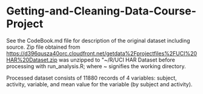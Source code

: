 # Getting-and-Cleaning-Data-Course-Project

See the CodeBook.md file for description of the original dataset including source.
Zip file obtained from https://d396qusza40orc.cloudfront.net/getdata%2Fprojectfiles%2FUCI%20HAR%20Dataset.zip was unzipped to "~/R/UCI HAR Dataset before processing with run_analysis.R; where ~ signifies the working directory.

Processed dataset consists of 11880 records of 4 variables: subject, activity, variable, and mean value for the variable (by subject and activity).
